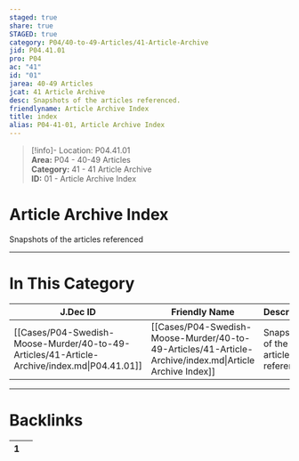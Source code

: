 ```yaml
---  
staged: true  
share: true  
STAGED: true  
category: P04/40-to-49-Articles/41-Article-Archive  
jid: P04.41.01  
pro: P04  
ac: "41"  
id: "01"  
jarea: 40-49 Articles  
jcat: 41 Article Archive  
desc: Snapshots of the articles referenced.  
friendlyname: Article Archive Index  
title: index  
alias: P04-41-01, Article Archive Index  
---  
```

  
>[!info]- Location: P04.41.01  
>**Area:** P04 - 40-49 Articles  
>**Category:** 41 - 41 Article Archive  
>**ID:** 01 - Article Archive Index  
  
# Article Archive Index  
  
Snapshots of the articles referenced  
   
  
  
---  
# In This Category  
  
| J.Dec ID                                                                                    | Friendly Name                                                                                           | Description                           |  
| ------------------------------------------------------------------------------------------- | ------------------------------------------------------------------------------------------------------- | ------------------------------------- |  
| [[Cases/P04-Swedish-Moose-Murder/40-to-49-Articles/41-Article-Archive/index.md\|P04.41.01]] | [[Cases/P04-Swedish-Moose-Murder/40-to-49-Articles/41-Article-Archive/index.md\|Article Archive Index]] | Snapshots of the articles referenced. |  
  
  
---  
# Backlinks  
<div><table class="dataview table-view-table"><thead class="table-view-thead"><tr class="table-view-tr-header"><th class="table-view-th"><span></span><span class="dataview small-text">1</span></th><th class="table-view-th"><span></span></th></tr></thead><tbody class="table-view-tbody"></tbody></table></div>